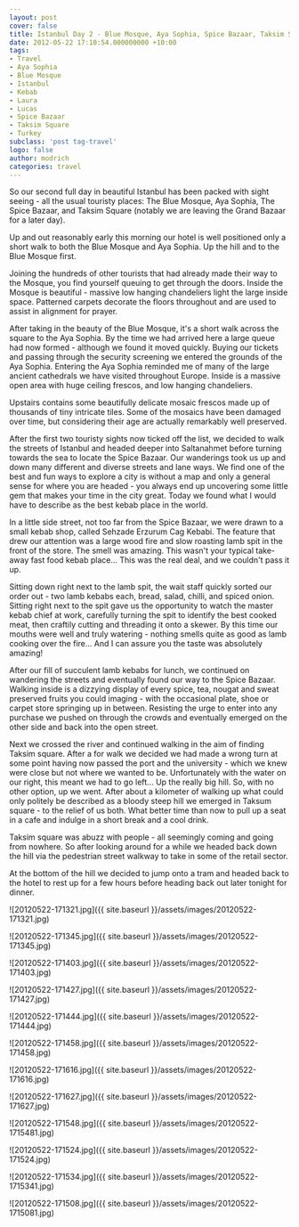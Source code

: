 ```yaml
---
layout: post
cover: false
title: Istanbul Day 2 - Blue Mosque, Aya Sophia, Spice Bazaar, Taksim Square and Kebabs
date: 2012-05-22 17:10:54.000000000 +10:00
tags: 
- Travel
- Aya Sophia
- Blue Mosque
- Istanbul
- Kebab
- Laura
- Lucas
- Spice Bazaar
- Taksim Square
- Turkey
subclass: 'post tag-travel'
logo: false
author: modrich
categories: travel
---
```

So our second full day in beautiful Istanbul has been packed with sight seeing - all the usual touristy places: The Blue Mosque, Aya Sophia, The Spice Bazaar, and Taksim Square (notably we are leaving the Grand Bazaar for a later day).

Up and out reasonably early this morning our hotel is well positioned only a short walk to both the Blue Mosque and Aya Sophia. Up the hill and to the Blue Mosque first.

Joining the hundreds of other tourists that had already made their way to the Mosque, you find yourself queuing to get through the doors. Inside the Mosque is beautiful - massive low hanging chandeliers light the large inside space. Patterned carpets decorate the floors throughout and are used to assist in alignment for prayer.

After taking in the beauty of the Blue Mosque, it's a short walk across the square to the Aya Sophia. By the time we had arrived here a large queue had now formed - although we found it moved quickly. Buying our tickets and passing through the security screening we entered the grounds of the Aya Sophia. Entering the Aya Sophia reminded me of many of the large ancient cathedrals we have visited throughout Europe. Inside is a massive open area with huge ceiling frescos, and low hanging chandeliers.

Upstairs contains some beautifully delicate mosaic frescos made up of thousands of tiny intricate tiles. Some of the mosaics have been damaged over time, but considering their age are actually remarkably well preserved.

After the first two touristy sights now ticked off the list, we decided to walk the streets of Istanbul and headed deeper into Saltanahmet before turning towards the sea to locate the Spice Bazaar. Our wanderings took us up and down many different and diverse streets and lane ways. We find one of the best and fun ways to explore a city is without a map and only a general sense for where you are headed - you always end up uncovering some little gem that makes your time in the city great. Today we found what I would have to describe as the best kebab place in the world.

In a little side street, not too far from the Spice Bazaar, we were drawn to a small kebab shop, called Sehzade Erzurum Cag Kebabi. The feature that drew our attention was a large wood fire and slow roasting lamb spit in the front of the store. The smell was amazing. This wasn't your typical take-away fast food kebab place... This was the real deal, and we couldn't pass it up.

Sitting down right next to the lamb spit, the wait staff quickly sorted our order out - two lamb kebabs each, bread, salad, chilli, and spiced onion. Sitting right next to the spit gave us the opportunity to watch the master kebab chief at work, carefully turning the spit to identify the best cooked meat, then craftily cutting and threading it onto a skewer. By this time our mouths were well and truly watering - nothing smells quite as good as lamb cooking over the fire... And I can assure you the taste was absolutely amazing!

After our fill of succulent lamb kebabs for lunch, we continued on wandering the streets and eventually found our way to the Spice Bazaar. Walking inside is a dizzying display of every spice, tea, nougat and sweat preserved fruits you could imaging - with the occasional plate, shoe or carpet store springing up in between. Resisting the urge to enter into any purchase we pushed on through the crowds and eventually emerged on the other side and back into the open street.

Next we crossed the river and continued walking in the aim of finding Taksim square. After a for walk we decided we had made a wrong turn at some point having now passed the port and the university - which we knew were close but not where we wanted to be. Unfortunately with the water on our right, this meant we had to go left... Up the really big hill. So, with no other option, up we went. After about a kilometer of walking up what could only politely be described as a bloody steep hill we emerged in Taksum square - to the relief of us both. What better time than now to pull up a seat in a cafe and indulge in a short break and a cool drink.

Taksim square was abuzz with people - all seemingly coming and going from nowhere. So after looking around for a while we headed back down the hill via the pedestrian street walkway to take in some of the retail sector.

At the bottom of the hill we decided to jump onto a tram and headed back to the hotel to rest up for a few hours before heading back out later tonight for dinner.

![20120522-171321.jpg]({{ site.baseurl }}/assets/images/20120522-171321.jpg)

![20120522-171345.jpg]({{ site.baseurl }}/assets/images/20120522-171345.jpg)

![20120522-171403.jpg]({{ site.baseurl }}/assets/images/20120522-171403.jpg)

![20120522-171427.jpg]({{ site.baseurl }}/assets/images/20120522-171427.jpg)

![20120522-171444.jpg]({{ site.baseurl }}/assets/images/20120522-171444.jpg)

![20120522-171458.jpg]({{ site.baseurl }}/assets/images/20120522-171458.jpg)

![20120522-171616.jpg]({{ site.baseurl }}/assets/images/20120522-171616.jpg)

![20120522-171627.jpg]({{ site.baseurl }}/assets/images/20120522-171627.jpg)

![20120522-171548.jpg]({{ site.baseurl }}/assets/images/20120522-1715481.jpg)

![20120522-171524.jpg]({{ site.baseurl }}/assets/images/20120522-171524.jpg)

![20120522-171534.jpg]({{ site.baseurl }}/assets/images/20120522-1715341.jpg)

![20120522-171508.jpg]({{ site.baseurl }}/assets/images/20120522-1715081.jpg)

